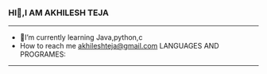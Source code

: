 ### HI👋,I AM AKHILESH TEJA
----------------------------------------------
- 🔭I’m currently learning Java,python,c
- How to reach me akhileshteja@gmail.com
LANGUAGES AND PROGRAMES:
-----------------------------------------
